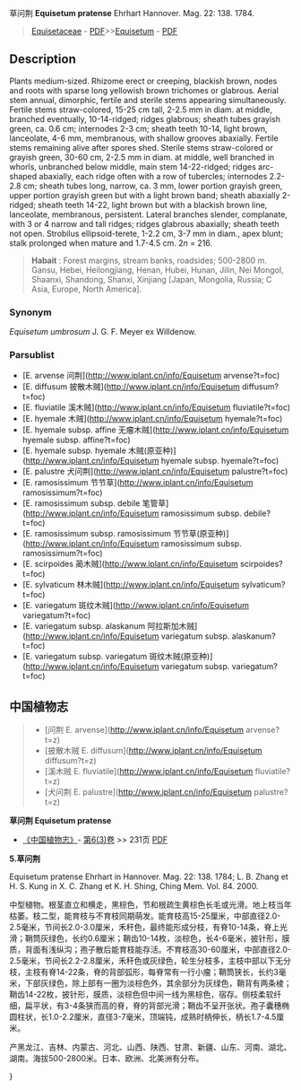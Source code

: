 草问荆 **Equisetum pratense** Ehrhart Hannover. Mag. 22: 138. 1784.

> [Equisetaceae](http://www.iplant.cn/info/Equisetaceae?t=foc) - [PDF](http://www.iplant.cn/foc/pdf/Equisetaceae.pdf)>>[Equisetum](http://www.iplant.cn/info/Equisetum?t=foc) - [PDF](http://www.iplant.cn/foc/pdf/Equisetum.pdf)

## Description

Plants medium-sized. Rhizome erect or creeping, blackish brown, nodes and roots with sparse long yellowish brown trichomes or glabrous. Aerial stem annual, dimorphic, fertile and sterile stems appearing simultaneously. Fertile stems straw-colored, 15-25 cm tall, 2-2.5 mm in diam. at middle, branched eventually, 10-14-ridged; ridges glabrous; sheath tubes grayish green, ca. 0.6 cm; internodes 2-3 cm; sheath teeth 10-14, light brown, lanceolate, 4-6 mm, membranous, with shallow grooves abaxially. Fertile stems remaining alive after spores shed. Sterile stems straw-colored or grayish green, 30-60 cm, 2-2.5 mm in diam. at middle, well branched in whorls, unbranched below middle, main stem 14-22-ridged; ridges arc-shaped abaxially, each ridge often with a row of tubercles; internodes 2.2-2.8 cm; sheath tubes long, narrow, ca. 3 mm, lower portion grayish green, upper portion grayish green but with a light brown band; sheath abaxially 2-ridged; sheath teeth 14-22, light brown but with a blackish brown line, lanceolate, membranous, persistent. Lateral branches slender, complanate, with 3 or 4 narrow and tall ridges; ridges glabrous abaxially; sheath teeth not open. Strobilus ellipsoid-terete, 1-2.2 cm, 3-7 mm in diam., apex blunt; stalk prolonged when mature and 1.7-4.5 cm. 2*n* = 216.

> **Habait** : 
> Forest margins, stream banks, roadsides; 500-2800 m. Gansu, Hebei, Heilongjiang, Henan, Hubei, Hunan, Jilin, Nei Mongol, Shaanxi, Shandong, Shanxi, Xinjiang [Japan, Mongolia, Russia; C Asia, Europe, North America].

### Synonym
*Equisetum umbrosum* J. G. F. Meyer ex Willdenow.

### Parsublist

* [E.  arvense  问荆](http://www.iplant.cn/info/Equisetum arvense?t=foc)
* [E.  diffusum  披散木贼](http://www.iplant.cn/info/Equisetum diffusum?t=foc)
* [E.  fluviatile  溪木贼](http://www.iplant.cn/info/Equisetum fluviatile?t=foc)
* [E.  hyemale  木贼](http://www.iplant.cn/info/Equisetum hyemale?t=foc)
* [E.  hyemale subsp. affine  无瘤木贼](http://www.iplant.cn/info/Equisetum hyemale subsp. affine?t=foc)
* [E.  hyemale subsp. hyemale  木贼(原亚种)](http://www.iplant.cn/info/Equisetum hyemale subsp. hyemale?t=foc)
* [E.  palustre  犬问荆](http://www.iplant.cn/info/Equisetum palustre?t=foc)
* [E.  ramosissimum  节节草](http://www.iplant.cn/info/Equisetum ramosissimum?t=foc)
* [E.  ramosissimum subsp. debile  笔管草](http://www.iplant.cn/info/Equisetum ramosissimum subsp. debile?t=foc)
* [E.  ramosissimum subsp. ramosissimum  节节草(原亚种)](http://www.iplant.cn/info/Equisetum ramosissimum subsp. ramosissimum?t=foc)
* [E.  scirpoides  蔺木贼](http://www.iplant.cn/info/Equisetum scirpoides?t=foc)
* [E.  sylvaticum  林木贼](http://www.iplant.cn/info/Equisetum sylvaticum?t=foc)
* [E.  variegatum  斑纹木贼](http://www.iplant.cn/info/Equisetum variegatum?t=foc)
* [E.  variegatum subsp. alaskanum  阿拉斯加木贼](http://www.iplant.cn/info/Equisetum variegatum subsp. alaskanum?t=foc)
* [E.  variegatum subsp. variegatum  斑纹木贼(原亚种)](http://www.iplant.cn/info/Equisetum variegatum subsp. variegatum?t=foc)

## 中国植物志

> * [问荆  E.  arvense](http://www.iplant.cn/info/Equisetum arvense?t=z)
> * [披散木贼  E.  diffusum](http://www.iplant.cn/info/Equisetum diffusum?t=z)
> * [溪木贼  E.  fluviatile](http://www.iplant.cn/info/Equisetum fluviatile?t=z)
> * [犬问荆  E.  palustre](http://www.iplant.cn/info/Equisetum palustre?t=z)

**草问荆 Equisetum pratense**

* [《中国植物志》](http://www.iplant.cn/frps)- [第6(3)卷](http://www.iplant.cn/frps/vol/6(3)) >> 231页 [PDF](http://www.iplant.cn/frps/pdf/6(3)/231a.pdf)

**5.草问荆**

Equisetum pratense Ehrhart in Hannover. Mag. 22: 138. 1784; L. B. Zhang et H. S. Kung in X. C. Zhang et K. H. Shing, Ching Mem. Vol. 84. 2000.

中型植物。根茎直立和横走，黑棕色，节和根疏生黄棕色长毛或光滑。地上枝当年枯萎。枝二型，能育枝与不育枝同期萌发。能育枝高15-25厘米，中部直径2.0-2.5毫米，节间长2.0-3.0厘米，禾秆色，最终能形成分枝，有脊10-14条，脊上光滑；鞘筒灰绿色，长约0.6厘米；鞘齿10-14枚，淡棕色，长4-6毫米，披针形，膜质，背面有浅纵沟；孢子散后能育枝能存活。不育枝高30-60厘米，中部直径2.0-2.5毫米，节间长2.2-2.8厘米，禾秆色或灰绿色，轮生分枝多，主枝中部以下无分枝，主枝有脊14-22条，脊的背部弧形，每脊常有一行小瘤；鞘筒狭长，长约3毫米，下部灰绿色，除上部有一圈为淡棕色外，其余部分为灰绿色，鞘背有两条棱；鞘齿14-22枚，披针形，膜质，淡棕色但中间一线为黑棕色，宿存。侧枝柔软纤细，扁平状，有3-4条狭而高的脊，脊的背部光滑；鞘齿不呈开张状。孢子囊穗椭圆柱状，长1.0-2.2厘米，直径3-7毫米，顶端钝，成熟时柄伸长，柄长1.7-4.5厘米。

产黑龙江、吉林、内蒙古、河北、山西、陕西、甘肃、新疆、山东、河南、湖北、湖南。海拔500-2800米。日本、欧洲、北美洲有分布。

}